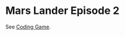 # Mars Lander Episode 2

See [Coding Game](https://www.codingame.com/ide/puzzle/mars-lander-episode-2).
